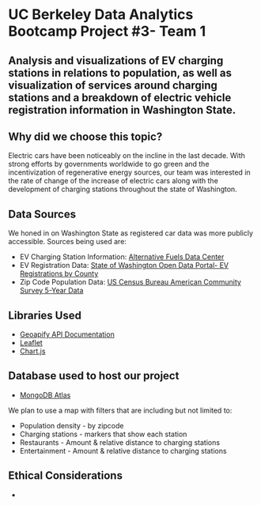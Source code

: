 # UC Berkeley Data Analytics Bootcamp Project #3- Team 1
## Analysis and visualizations of EV charging stations in relations to population, as well as visualization of services around charging stations and a breakdown of electric vehicle registration information in Washington State. 

## Why did we choose this topic?
Electric cars have been noticeably on the incline in the last decade. With strong efforts by governments worldwide to go green and the incentivization of regenerative energy sources, our team was interested in the rate of change of the increase of electric cars along with the development of charging stations throughout the state of Washington. 

## Data Sources
We honed in on Washington State as registered car data was more publicly accessible. Sources being used are: 
- EV Charging Station Information: [Alternative Fuels Data Center](https://afdc.energy.gov/stations/states)
- EV Registration Data: [State of Washington Open Data Portal- EV Registrations by County](https://data.wa.gov/Transportation/Electric-Vehicle-Population-Size-History-By-County/3d5d-sdqb/about_data)
- Zip Code Population Data: [US Census Bureau American Community Survey 5-Year Data](https://www.census.gov/data/developers/data-sets/acs-5year.html)

## Libraries Used
- [Geoapify API Documentation](https://apidocs.geoapify.com/docs/place-details/#api/)
- [Leaflet](https://leafletjs.com/)
- [Chart.js](https://www.chartjs.org/)

## Database used to host our project
- [MongoDB Atlas](https://www.mongodb.com/atlas/database)

We plan to use a map with filters that are including but not limited to: 
- Population density - by zipcode
- Charging stations - markers that show each station 
- Restaurants - Amount & relative distance to charging stations
- Entertainment - Amount & relative distance to charging stations

## Ethical Considerations
- 
